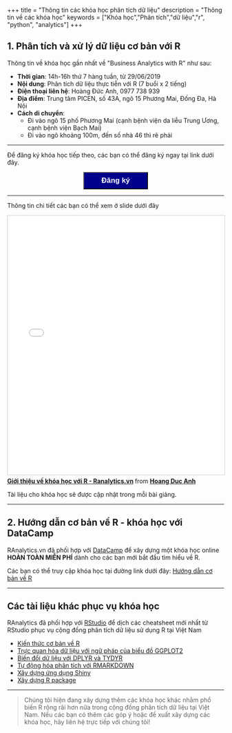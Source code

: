 +++
title = "Thông tin các khóa học phân tích dữ liệu"
description = "Thông tin về các khóa học"
keywords = ["Khóa học","Phân tích","dữ liệu","r", "python", "analytics"]
+++

## 1. Phân tích và xử lý dữ liệu cơ bản với R

Thông tin về khóa học gần nhất về "Business Analytics with R" như sau:

- **Thời gian**: 14h-16h thứ 7 hàng tuần, từ 29/06/2019
- **Nội dung**: Phân tích dữ liệu thực tiễn với R (7 buổi x 2 tiếng)
- **Điện thoại liên hệ**: Hoàng Đức Anh, 0977 738 939
- **Địa điểm**: Trung tâm PICEN, số 43A, ngõ 15 Phương Mai, Đống Đa, Hà Nội
- **Cách di chuyển**:
	- Đi vào ngõ 15 phố Phương Mai (cạnh bệnh viện da liễu Trung Ương, cạnh bệnh viện Bạch Mai)
	- Đi vào ngõ khoảng 100m, đến số nhà 46 thì rẽ phải

---
	
Để đăng ký khóa học tiếp theo, các bạn có thể đăng ký ngay tại link dưới đây.

<center>
<button onclick="window.location.href = '/contact';" style="background-color:darkblue;color:white;width:150px;
height:40px;font-size:17px"><b>Đăng ký</b></button>
</center>

---

Thông tin chi tiết các bạn có thể xem ở slide dưới đây

<iframe src="//www.slideshare.net/slideshow/embed_code/key/tjVtnJiE1RIdFy" width="850" height="600" frameborder="0" marginwidth="0" marginheight="0" scrolling="no" style="border:1px solid #CCC; border-width:1px; margin-bottom:5px; max-width: 100%;" allowfullscreen> </iframe> <div style="margin-bottom:5px"> <strong> <a href="//www.slideshare.net/thekingin2039/gii-thiu-v-kha-hc-vi-r-ranalyticsvn" title="Giới thiệu về khóa học với R - Ranalytics.vn" target="_blank">Giới thiệu về khóa học với R - Ranalytics.vn</a> </strong> from <strong><a href="//www.slideshare.net/thekingin2039" target="_blank">Hoang Duc Anh</a></strong> </div>

Tài liệu cho khóa học sẽ được cập nhật trong mỗi bài giảng. 


---

## 2. Hướng dẫn cơ bản về R - khóa học với DataCamp

RAnalytics.vn đã phối hợp với [DataCamp](https://www.datacamp.com) để xây dựng một khóa học online **HOÀN TOÀN MIỄN PHÍ** dành cho các bạn mới bắt đầu tìm hiểu về R.

Các bạn có thể truy cập khóa học tại đường link dưới đây: [Hướng dẫn cơ bản về R](https://www.datacamp.com/community/open-courses/h%C6%B0%E1%BB%9Bng-d%E1%BA%ABn-c%C6%A1-b%E1%BA%A3n-v%E1%BB%81-r)

---

## Các tài liệu khác phục vụ khóa học

RAnalytics đã phối hợp với [RStudio](rstudio.com) để dịch các cheatsheet mới nhất từ RStudio phục vụ cộng đồng phân tích dữ liệu sử dụng R tại Việt Nam

- [Kiến thức cơ bản về R](https://www.rstudio.com/wp-content/uploads/2016/07/Base-R-Vietnamese.pdf)
- [Trực quan hóa dữ liệu với ngữ pháp của biểu đồ GGPLOT2](https://www.rstudio.com/wp-content/uploads/2016/03/ggplot2-cheatsheet-2.0-Vietnamese.pdf)
- [Biến đổi dữ liệu với DPLYR và TYDYR](https://www.rstudio.com/wp-content/uploads/2016/03/Data-Wrangling-Cheatsheet-Vietnamese.pdf)
- [Tự động hóa phân tích với RMARKDOWN](https://www.rstudio.com/wp-content/uploads/2016/03/rmarkdown-cheatsheet-Vietnamese.pdf)
- [Xây dựng ứng dụng Shiny](https://www.rstudio.com/wp-content/uploads/2016/07/Shiny-Cheat-Sheet-Vietnamese.pdf)
- [Xây dựng R package](https://www.rstudio.com/wp-content/uploads/2016/07/devtools-cheatsheet_Vietnamese.pdf)

---

> Chúng tôi hiện đang xây dựng thêm các khóa học khác nhằm phổ biến R rộng rãi hơn nữa trong cộng đồng phân tích dữ liệu tại Việt Nam. Nếu các bạn có thêm các góp ý hoặc đề xuất xây dựng các khóa học, hãy liên hệ trực tiếp với chúng tôi!
